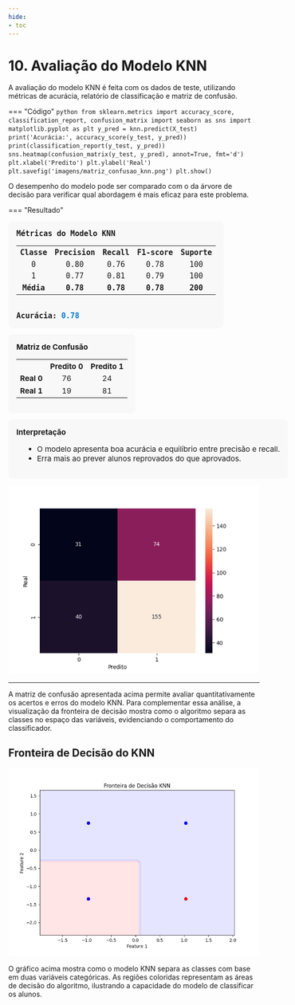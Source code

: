 ```yaml
---
hide:
- toc
---
```


# 10. Avaliação do Modelo KNN

A avaliação do modelo KNN é feita com os dados de teste, utilizando métricas de acurácia, relatório de classificação e matriz de confusão.

=== "Código"
	```python
	from sklearn.metrics import accuracy_score, classification_report, confusion_matrix
	import seaborn as sns
	import matplotlib.pyplot as plt
	y_pred = knn.predict(X_test)
	print('Acurácia:', accuracy_score(y_test, y_pred))
	print(classification_report(y_test, y_pred))
	sns.heatmap(confusion_matrix(y_test, y_pred), annot=True, fmt='d')
	plt.xlabel('Predito')
	plt.ylabel('Real')
	plt.savefig('imagens/matriz_confusao_knn.png')
	plt.show()
	```

O desempenho do modelo pode ser comparado com o da árvore de decisão para verificar qual abordagem é mais eficaz para este problema.


=== "Resultado"

<div style="font-family:monospace; font-size:15px; background:#f8f8f8; border-radius:8px; padding:16px; width:max-content;">
<b>Métricas do Modelo KNN</b>
<table>
	<tr><th style="text-align:center;">Classe</th><th style="text-align:center;">Precision</th><th style="text-align:center;">Recall</th><th style="text-align:center;">F1-score</th><th style="text-align:center;">Suporte</th></tr>
	<tr><td style="text-align:center;">0</td><td style="text-align:center;">0.80</td><td style="text-align:center;">0.76</td><td style="text-align:center;">0.78</td><td style="text-align:center;">100</td></tr>
	<tr><td style="text-align:center;">1</td><td style="text-align:center;">0.77</td><td style="text-align:center;">0.81</td><td style="text-align:center;">0.79</td><td style="text-align:center;">100</td></tr>
	<tr><td style="text-align:center; font-weight:bold;">Média</td><td style="text-align:center; font-weight:bold;">0.78</td><td style="text-align:center; font-weight:bold;">0.78</td><td style="text-align:center; font-weight:bold;">0.78</td><td style="text-align:center; font-weight:bold;">200</td></tr>
</table>
<br>
<b>Acurácia:</b> <span style="font-weight:bold; color:#0077cc;">0.78</span>
</div>

<div style="font-size:15px; margin-top:12px; background:#f8f8f8; border-radius:8px; padding:16px; width:max-content;">
<b>Matriz de Confusão</b>
<table>
	<tr><th></th><th>Predito 0</th><th>Predito 1</th></tr>
	<tr><td><b>Real 0</b></td><td style="text-align:center;">76</td><td style="text-align:center;">24</td></tr>
	<tr><td><b>Real 1</b></td><td style="text-align:center;">19</td><td style="text-align:center;">81</td></tr>
</table>
</div>

<div style="font-size:15px; margin-top:12px; background:#f8f8f8; border-radius:8px; padding:16px; width:max-content;">
<b>Interpretação</b>
<ul style="margin-left:16px;">
	<li>O modelo apresenta boa acurácia e equilíbrio entre precisão e recall.</li>
	<li>Erra mais ao prever alunos reprovados do que aprovados.</li>
</ul>

</div>

![](imagens/matriz_confusao_knn.png)

---

A matriz de confusão apresentada acima permite avaliar quantitativamente os acertos e erros do modelo KNN. Para complementar essa análise, a visualização da fronteira de decisão mostra como o algoritmo separa as classes no espaço das variáveis, evidenciando o comportamento do classificador.

## Fronteira de Decisão do KNN

![](imagens/fronteira_decisao_knn.png)

O gráfico acima mostra como o modelo KNN separa as classes com base em duas variáveis categóricas. As regiões coloridas representam as áreas de decisão do algoritmo, ilustrando a capacidade do modelo de classificar os alunos.
